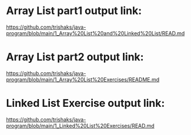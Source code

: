 # Array List part1 output link:
https://github.com/trishaks/java-program/blob/main/1_Array%20List%20and%20Linked%20List/READ.md
# Array List part2 output link:
https://github.com/trishaks/java-program/blob/main/1_Array%20List%20Exercises/README.md
# Linked List Exercise output link:
https://github.com/trishaks/java-program/blob/main/1_Linked%20List%20Exercises/READ.md
